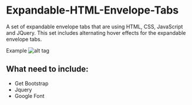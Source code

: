 # Expandable-HTML-Envelope-Tabs
A set of expandable envelope tabs that are using HTML, CSS, JavaScript and JQuery. This set includes alternating hover effects for the expandable envelope tabs.

Example
![alt tag](http://kelly.tech/wp-content/uploads/2016/03/Expandable-tabs.png)

## What need to include:
- Get Bootstrap
    <link rel="stylesheet" href="http://maxcdn.bootstrapcdn.com/bootstrap/3.3.6/css/bootstrap.min.css">
		<script src="http://maxcdn.bootstrapcdn.com/bootstrap/3.3.6/js/bootstrap.min.js"></script>
- Jquery
    <script src="https://ajax.googleapis.com/ajax/libs/jquery/1.12.0/jquery.min.js"></script>
- Google Font
    <link href='https://fonts.googleapis.com/css?family=Alegreya+Sans' rel='stylesheet' type='text/css'>
